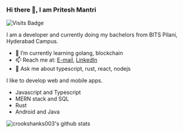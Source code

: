 ### Hi there 👋, I am Pritesh Mantri

![Visits Badge](https://komarev.com/ghpvc/?username=crookshanks003)

I am a developer and currently doing my bachelors from BITS Pilani, Hyderabad Campus.
- 🌱 I’m currently learning golang, blockchain
- 📫 Reach me at: [E-mail](mailto:f20190495@hyderabad.bits-pilani.ac.in), [LinkedIn](https://www.linkedin.com/in/pritesh-mantri/)
- 💬 Ask me about typescript, rust, react, nodejs 

I like to develop web and mobile apps.
- Javascript and Typescript
- MERN stack and SQL
- Rust
- Android and Java

![crookshanks003's github stats](https://github-readme-stats.vercel.app/api?username=crookshanks003&show_icons=true&theme=radical&count_private=true)
